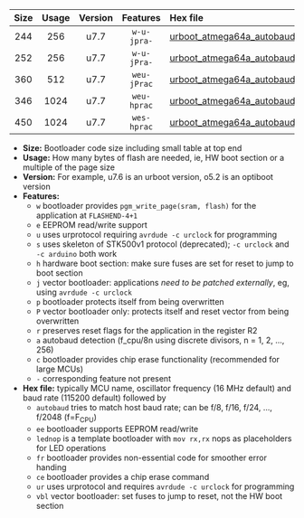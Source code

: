 |Size|Usage|Version|Features|Hex file|
|:-:|:-:|:-:|:-:|:--|
|244|256|u7.7|`w-u-jpra-`|[urboot_atmega64a_autobaud_lednop_ur_vbl.hex](https://raw.githubusercontent.com/stefanrueger/urboot.hex/main/mcus/atmega64a/autobaud/urboot_atmega64a_autobaud_lednop_ur_vbl.hex)|
|252|256|u7.7|`w-u-jPra-`|[urboot_atmega64a_autobaud_ur_vbl.hex](https://raw.githubusercontent.com/stefanrueger/urboot.hex/main/mcus/atmega64a/autobaud/urboot_atmega64a_autobaud_ur_vbl.hex)|
|360|512|u7.7|`weu-jPrac`|[urboot_atmega64a_autobaud_ee_lednop_fr_ce_ur_vbl.hex](https://raw.githubusercontent.com/stefanrueger/urboot.hex/main/mcus/atmega64a/autobaud/urboot_atmega64a_autobaud_ee_lednop_fr_ce_ur_vbl.hex)|
|346|1024|u7.7|`weu-hprac`|[urboot_atmega64a_autobaud_ee_lednop_fr_ce_ur.hex](https://raw.githubusercontent.com/stefanrueger/urboot.hex/main/mcus/atmega64a/autobaud/urboot_atmega64a_autobaud_ee_lednop_fr_ce_ur.hex)|
|450|1024|u7.7|`wes-hprac`|[urboot_atmega64a_autobaud_ee_lednop_fr_ce.hex](https://raw.githubusercontent.com/stefanrueger/urboot.hex/main/mcus/atmega64a/autobaud/urboot_atmega64a_autobaud_ee_lednop_fr_ce.hex)|

- **Size:** Bootloader code size including small table at top end
- **Usage:** How many bytes of flash are needed, ie, HW boot section or a multiple of the page size
- **Version:** For example, u7.6 is an urboot version, o5.2 is an optiboot version
- **Features:**
  + `w` bootloader provides `pgm_write_page(sram, flash)` for the application at `FLASHEND-4+1`
  + `e` EEPROM read/write support
  + `u` uses urprotocol requiring `avrdude -c urclock` for programming
  + `s` uses skeleton of STK500v1 protocol (deprecated); `-c urclock` and `-c arduino` both work
  + `h` hardware boot section: make sure fuses are set for reset to jump to boot section
  + `j` vector bootloader: applications *need to be patched externally*, eg, using `avrdude -c urclock`
  + `p` bootloader protects itself from being overwritten
  + `P` vector bootloader only: protects itself and reset vector from being overwritten
  + `r` preserves reset flags for the application in the register R2
  + `a` autobaud detection (f_cpu/8n using discrete divisors, n = 1, 2, ..., 256)
  + `c` bootloader provides chip erase functionality (recommended for large MCUs)
  + `-` corresponding feature not present
- **Hex file:** typically MCU name, oscillator frequency (16 MHz default) and baud rate (115200 default) followed by
  + `autobaud` tries to match host baud rate; can be f/8, f/16, f/24, ..., f/2048 (f=F<sub>CPU</sub>)
  + `ee` bootloader supports EEPROM read/write
  + `lednop` is a template bootloader with `mov rx,rx` nops as placeholders for LED operations
  + `fr` bootloader provides non-essential code for smoother error handing
  + `ce` bootloader provides a chip erase command
  + `ur` uses urprotocol and requires `avrdude -c urclock` for programming
  + `vbl` vector bootloader: set fuses to jump to reset, not the HW boot section
